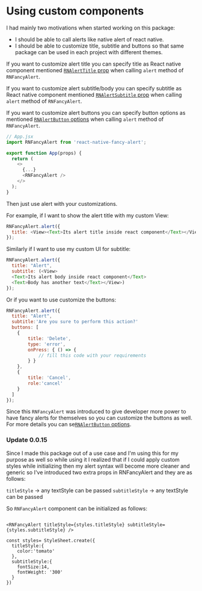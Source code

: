# Using custom components

I had mainly two motivations when started working on this package:

* I should be able to call alerts like native alert of react native.
* I should be able to customize title, subtitle and buttons so that same package can be used in each project with different themes.

If you want to customize alert title you can specify title as React native component mentioned [`RNAlertTitle` prop](./api.md#RNAlertTitle) when calling `alert` method of `RNFancyAlert`.

If you want to customize alert subtitle/body you can specify subtitle as React native component mentioned [`RNAlertSubtitle` prop](./api.md#RNAlertSubtitle) when calling `alert` method of `RNFancyAlert`.

If you want to customize alert buttons you can specify button options as mentioned [`RNAlertButton` options](./api.md#RNAlertButton) when calling `alert` method of `RNFancyAlert`.


```js
// App.jsx
import RNFancyAlert from 'react-native-fancy-alert';

export function App(props) {
  return (
    <>
      {...}
      <RNFancyAlert />
    </>
  );
}
```

Then just use alert with your customizations.

For example, if I want to show the alert title with my custom View:

```js
RNFancyAlert.alert({
  title: <View><Text>Its alert title inside react component</Text></View>,
});
```

Similarly if I want to use my custom UI for subtitle:

```js
RNFancyAlert.alert({
  title: "Alert",
  subtitle: (<View>
  <Text>Its alert body inside react component</Text>
  <Text>Body has another text</Text></View>)
});
```

Or if you want to use customize the buttons:

```js
RNFancyAlert.alert({
  title: "Alert",
  subtitle:'Are you sure to perform this action?'
  buttons: [
    {
        title: 'Delete',
        type: 'error',
        onPress: { () => {
            // fill this code with your requirements
        } }
    },
    {
        title: 'Cancel',
        role:'cancel'
    }
  ]
});
```

Since this `RNFancyAlert` was introduced to give developer more power to have fancy alerts for themselves so you can customize the buttons as well. For more details you can se[`RNAlertButton` options](./api.md#RNAlertButton). 

### Update 0.0.15
Since I made this package out of a use case and I'm using this for my purpose as well so while using it I realized that if I could apply custom styles while initializing then my alert syntax will become more cleaner and generic so I've introduced two extra props in RNFancyAlert and they are as follows:

`titleStyle` -> any textStyle can be passed
`subtitleStyle` -> any textStyle can be passed

So `RNFancyAlert` component can be initialized as follows:

```

<RNFancyAlert titleStyle={styles.titleStyle} subtitleStyle={styles.subtitleStyle} />

const styles= StyleSheet.create({
  titleStyle:{
    color:'tomato'
  },
  subtitleStyle:{
    fontSize:14,
    fontWeight: '300'
  }
})

```